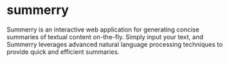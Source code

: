 # summerry
Summerry is an interactive web application for generating concise summaries of textual content on-the-fly. Simply input your text, and Summerry leverages advanced natural language processing techniques to provide quick and efficient summaries. 

